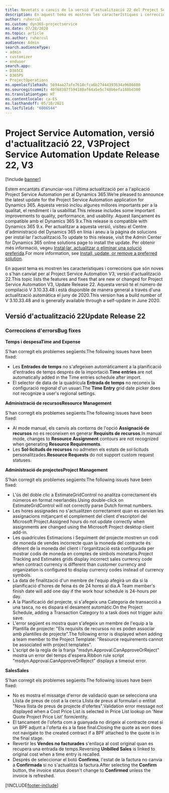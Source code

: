 ```yaml
---
title: Novetats o canvis de la versió d'actualització 22 del Project Service Automation, V3
description: En aquest tema es mostren les característiques i correccions disponibles al Project Service Automation V3, versió d'actualització 22.
author: ruhercul
ms.custom: dyn365-projectservice
ms.date: 07/28/2020
ms.topic: article
ms.author: ruhercul
audience: Admin
search.audienceType:
- admin
- customizer
- enduser
search.app:
- D365CE
- D365PS
- ProjectOperations
ms.openlocfilehash: 5694aa27afe7618cfca6b27444393634a9686600
ms.sourcegitcommit: 40f68387f594180af64a5e5c748b6efa188bd300
ms.translationtype: HT
ms.contentlocale: ca-ES
ms.lasthandoff: 05/10/2021
ms.locfileid: "6006544"
---
```

# <a name="project-service-automation-update-release-22-v3"></a><span data-ttu-id="51182-103">Project Service Automation, versió d'actualització 22, V3</span><span class="sxs-lookup"><span data-stu-id="51182-103">Project Service Automation Update Release 22, V3</span></span>

[!include [banner](../includes/psa-now-project-operations.md)]

<span data-ttu-id="51182-104">Estem encantats d'anunciar-vos l'última actualització per a l'aplicació Project Service Automation per al Dynamics 365.</span><span class="sxs-lookup"><span data-stu-id="51182-104">We’re pleased to announce the latest update for the Project Service Automation application for Dynamics 365.</span></span> <span data-ttu-id="51182-105">Aquesta versió inclou algunes millores importants per a la qualitat, el rendiment i la usabilitat.</span><span class="sxs-lookup"><span data-stu-id="51182-105">This release includes some important improvements to quality, performance, and usability.</span></span> <span data-ttu-id="51182-106">Aquest llançament és compatible amb el Dynamics 365 9.x.</span><span class="sxs-lookup"><span data-stu-id="51182-106">This release is compatible with Dynamics 365 9.x.</span></span> <span data-ttu-id="51182-107">Per actualitzar a aquesta versió, visiteu el Centre d'administració del Dynamics 365 en línia i aneu a la pàgina de solucions per instal·lar l'actualització.</span><span class="sxs-lookup"><span data-stu-id="51182-107">To update to this release, visit the Admin Center for Dynamics 365 online solutions page to install the update.</span></span> <span data-ttu-id="51182-108">Per obtenir més informació, vegeu [Instal·lar, actualitzar o eliminar una solució preferida](/power-platform/admin/install-remove-preferred-solution).</span><span class="sxs-lookup"><span data-stu-id="51182-108">For more information, see [Install, update, or remove a preferred solution](/power-platform/admin/install-remove-preferred-solution).</span></span>

<span data-ttu-id="51182-109">En aquest tema es mostren les característiques i correccions que són noves o s'han canviat per al Project Service Automation V3, versió d'actualització 22.</span><span class="sxs-lookup"><span data-stu-id="51182-109">This topic lists the features and fixes that are new or changed for Project Service Automation V3, Update Release 22.</span></span> <span data-ttu-id="51182-110">Aquesta versió té el número de compilació V 3.10.33.48 i està disponible de manera general a través d'una actualització automàtica el juny de 2020.</span><span class="sxs-lookup"><span data-stu-id="51182-110">This version has a build number of V 3.10.33.48 and is generally available through a self-update in June 2020.</span></span>

## <a name="update-release-22"></a><span data-ttu-id="51182-111">Versió d'actualització 22</span><span class="sxs-lookup"><span data-stu-id="51182-111">Update Release 22</span></span>

### <a name="bug-fixes"></a><span data-ttu-id="51182-112">Correccions d'errors</span><span class="sxs-lookup"><span data-stu-id="51182-112">Bug fixes</span></span>



<span data-ttu-id="51182-113">**Temps i despesa**</span><span class="sxs-lookup"><span data-stu-id="51182-113">**Time and Expense**</span></span>

<span data-ttu-id="51182-114">S'han corregit els problemes següents:</span><span class="sxs-lookup"><span data-stu-id="51182-114">The following issues have been fixed:</span></span>

- <span data-ttu-id="51182-115">Les **Entrades de temps** no s'afegeixen automàticament a la planificació d'entrades de temps després de la importació.</span><span class="sxs-lookup"><span data-stu-id="51182-115">**Time entries** are not automatically added in the Time entries schedule after import.</span></span>
- <span data-ttu-id="51182-116">El selector de data de la quadrícula **Entrada de temps** no reconeix la configuració regional d'un usuari.</span><span class="sxs-lookup"><span data-stu-id="51182-116">The **Time Entry** grid date picker does not recognize a user's regional settings.</span></span>

<span data-ttu-id="51182-117">**Administració de recursos**</span><span class="sxs-lookup"><span data-stu-id="51182-117">**Resource Management**</span></span>

<span data-ttu-id="51182-118">S'han corregit els problemes següents:</span><span class="sxs-lookup"><span data-stu-id="51182-118">The following issues have been fixed:</span></span>

- <span data-ttu-id="51182-119">Al mode manual, els canvis als contorns de l'opció **Assignació de recursos** no es reconeixen en generar **Requisits de recursos**.</span><span class="sxs-lookup"><span data-stu-id="51182-119">In manual mode, changes to **Resource Assignment** contours are not recognized when generating **Resource Requirements**.</span></span>
- <span data-ttu-id="51182-120">Les **Sol·licituds de recursos** no admeten els estats de sol·licituds personalitzades.</span><span class="sxs-lookup"><span data-stu-id="51182-120">**Resource Requests** do not support custom request statuses.</span></span>

<span data-ttu-id="51182-121">**Administració de projectes**</span><span class="sxs-lookup"><span data-stu-id="51182-121">**Project Management**</span></span>

<span data-ttu-id="51182-122">S'han corregit els problemes següents:</span><span class="sxs-lookup"><span data-stu-id="51182-122">The following issues have been fixed:</span></span>

- <span data-ttu-id="51182-123">L'ús del doble clic a EstimateGridControl no analitza correctament els números en format neerlandès.</span><span class="sxs-lookup"><span data-stu-id="51182-123">Using double-click on EstimateGridControl will not correctly parse Dutch format numbers.</span></span>
- <span data-ttu-id="51182-124">Les hores assignades no s'actualitzen correctament quan es canvien les assignacions mitjançant el complement del client d'escriptori del Microsoft Project.</span><span class="sxs-lookup"><span data-stu-id="51182-124">Assigned hours do not update correctly when assignments are changed using the Microsoft Project desktop client add-in.</span></span>
- <span data-ttu-id="51182-125">Les quadrícules Estimacions i Seguiment del projecte mostren un codi de moneda de vendes incorrecte quan la moneda del contracte és diferent de la moneda del client i l'organització està configurada per mostrar codis de moneda en comptes de símbols monetaris.</span><span class="sxs-lookup"><span data-stu-id="51182-125">Project Tracking and Estimates grids display incorrect sales currency code when contract currency is different than customer currency and organization is configured to display currency codes instead of currency symbols.</span></span>
- <span data-ttu-id="51182-126">La data de finalització d'un membre de l'equip afegirà un dia si la planificació d'hores de feina és de 24 hores al dia.</span><span class="sxs-lookup"><span data-stu-id="51182-126">A Team member's finish date will add one day if the work hour schedule is 24-hours per day.</span></span>
- <span data-ttu-id="51182-127">A la Planificació del projecte, si s'afegeix una Categoria de transacció a una tasca, no es dispara el desament automàtic.</span><span class="sxs-lookup"><span data-stu-id="51182-127">On the Project Schedule, adding a Transaction Category to a task does not trigger auto save.</span></span>
- <span data-ttu-id="51182-128">L'error següent es mostra quan s'afegeix un membre de l'equip a la Plantilla de projecte: "Els requisits de recursos no es poden associar amb plantilles de projecte".</span><span class="sxs-lookup"><span data-stu-id="51182-128">The following error is displayed when adding a team member to the Project Template: "Resource requirements cannot be associated with project templates".</span></span> 
- <span data-ttu-id="51182-129">L'script de la regla de la franja "msdyn.Approval.CanApproveOrReject" mostra un error del temps d'espera.</span><span class="sxs-lookup"><span data-stu-id="51182-129">Ribbon rule script "msdyn.Approval.CanApproveOrReject" displays a timeout error.</span></span>

<span data-ttu-id="51182-130">**Sales**</span><span class="sxs-lookup"><span data-stu-id="51182-130">**Sales**</span></span>

<span data-ttu-id="51182-131">S'han corregit els problemes següents:</span><span class="sxs-lookup"><span data-stu-id="51182-131">The following issues have been fixed:</span></span>

- <span data-ttu-id="51182-132">No es mostra el missatge d'error de validació quan se selecciona una Llista de preus de cost a la cerca Llista de preus al formulari o entitat "Nova llista de preus de projecte d'ofertes".</span><span class="sxs-lookup"><span data-stu-id="51182-132">Validation error message not displayed when a Cost Price List is selected in Price List lookup on 'New Quote Project Price List' form/entity.</span></span>
- <span data-ttu-id="51182-133">El tancament de l'oferta com a guanyada no dirigeix al contracte creat si un BPF adjunt a l'oferta és a la fase final.</span><span class="sxs-lookup"><span data-stu-id="51182-133">Closing the quote as won does not navigate to the created contract if a BPF attached to the quote is in the final stage.</span></span>
- <span data-ttu-id="51182-134">Revertir les **Vendes no facturades** s'enllaça al cost original quan es recupera una entrada de temps.</span><span class="sxs-lookup"><span data-stu-id="51182-134">Reversing **Unbilled Sales** is linked to original cost when a time entry is recalled.</span></span>
- <span data-ttu-id="51182-135">Després de seleccionar el botó **Confirma**, l'estat de la factura no canvia a **Confirmada** si no s'actualitza la factura.</span><span class="sxs-lookup"><span data-stu-id="51182-135">After selecting the **Confirm** button, the invoice status doesn't change to **Confirmed** unless the invoice is refreshed.</span></span>


[!INCLUDE[footer-include](../includes/footer-banner.md)]